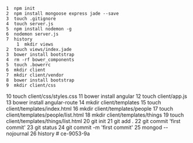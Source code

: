     1  npm init
    2  npm install mongoose express jade --save
    3  touch .gitignore
    4  touch server.js
    5  npm install nodemon -g
    6  nodemon server.js
    7  history
        1  mkdir views
    2  touch views/index.jade
    3  bower install bootstrap
    4  rm -rf bower_components
    5  touch .bowerrc
    6  mkdir client
    7  mkdir client/vendor
    8  bower install bootstrap
    9  mkdir client/css
   10  touch client/css/styles.css
   11  bower install angular
   12  touch client/app.js
   13  bower install angular-route
   14  mkdir client/templates
   15  touch client/templates/index.html
   16  mkdir client/templates/people
   17  touch client/templates/people/list.html
   18  mkdir client/templates/things
   19  touch client/templates/things/list.html
   20  git init
   21  git add .
   22  git commit 'first commit'
   23  git status
   24  git commit -m 'first commit'
   25  mongod --nojournal
   26  history
    # ce-9053-9a

